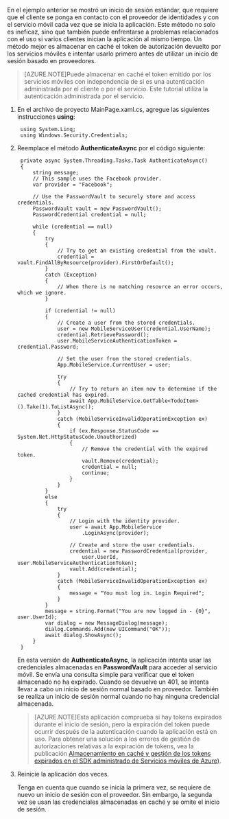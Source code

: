 
En el ejemplo anterior se mostró un inicio de sesión estándar, que requiere que el cliente se ponga en contacto con el proveedor de identidades y con el servicio móvil cada vez que se inicia la aplicación. Este método no solo es ineficaz, sino que también puede enfrentarse a problemas relacionados con el uso si varios clientes inician la aplicación al mismo tiempo. Un método mejor es almacenar en caché el token de autorización devuelto por los servicios móviles e intentar usarlo primero antes de utilizar un inicio de sesión basado en proveedores.

>[AZURE.NOTE]Puede almacenar en caché el token emitido por los servicios móviles con independencia de si es una autenticación administrada por el cliente o por el servicio. Este tutorial utiliza la autenticación administrada por el servicio.

1. En el archivo de proyecto MainPage.xaml.cs, agregue las siguientes instrucciones **using**:

		using System.Linq;		
		using Windows.Security.Credentials;

2. Reemplace el método **AuthenticateAsync** por el código siguiente:

        private async System.Threading.Tasks.Task AuthenticateAsync()
        {
            string message;
            // This sample uses the Facebook provider.
            var provider = "Facebook";
              
            // Use the PasswordVault to securely store and access credentials.
            PasswordVault vault = new PasswordVault();
            PasswordCredential credential = null;

            while (credential == null)
            {
                try
                {
                    // Try to get an existing credential from the vault.
                    credential = vault.FindAllByResource(provider).FirstOrDefault();
                }
                catch (Exception)
                {
                    // When there is no matching resource an error occurs, which we ignore.
                }

                if (credential != null)
                {
                    // Create a user from the stored credentials.
                    user = new MobileServiceUser(credential.UserName);
                    credential.RetrievePassword();
                    user.MobileServiceAuthenticationToken = credential.Password;
                    
                    // Set the user from the stored credentials.
                    App.MobileService.CurrentUser = user;

                    try
                    {
                        // Try to return an item now to determine if the cached credential has expired.
                        await App.MobileService.GetTable<TodoItem>().Take(1).ToListAsync();
                    }
                    catch (MobileServiceInvalidOperationException ex)
                    {                        
                        if (ex.Response.StatusCode == System.Net.HttpStatusCode.Unauthorized)
                        {
                            // Remove the credential with the expired token.
                            vault.Remove(credential);
                            credential = null;
                            continue;
                        }
                    }
                }
                else
                {
                    try
                    {
                        // Login with the identity provider.
                        user = await App.MobileService
                            .LoginAsync(provider);                        

                        // Create and store the user credentials.
                        credential = new PasswordCredential(provider,
                            user.UserId, user.MobileServiceAuthenticationToken);
                        vault.Add(credential);
                    }
                    catch (MobileServiceInvalidOperationException ex)
                    {
                        message = "You must log in. Login Required";
                    }
                }
                message = string.Format("You are now logged in - {0}", user.UserId);
                var dialog = new MessageDialog(message);
                dialog.Commands.Add(new UICommand("OK"));
                await dialog.ShowAsync();
            }
        }

	En esta versión de **AuthenticateAsync**, la aplicación intenta usar las credenciales almacenadas en **PasswordVault** para acceder al servicio móvil. Se envía una consulta simple para verificar que el token almacenado no ha expirado. Cuando se devuelve un 401, se intenta llevar a cabo un inicio de sesión normal basado en proveedor. También se realiza un inicio de sesión normal cuando no hay ninguna credencial almacenada.

	>[AZURE.NOTE]Esta aplicación comprueba si hay tokens expirados durante el inicio de sesión, pero la expiración del token puede ocurrir después de la autenticación cuando la aplicación está en uso. Para obtener una solución a los errores de gestión de autorizaciones relativas a la expiración de tokens, vea la publicación [Almacenamiento en caché y gestión de los tokens expirados en el SDK administrado de Servicios móviles de Azure)](http://blogs.msdn.com/b/carlosfigueira/archive/2014/03/13/caching-and-handling-expired-tokens-in-azure-mobile-services-managed-sdk.aspx).

3. Reinicie la aplicación dos veces.

	Tenga en cuenta que cuando se inicia la primera vez, se requiere de nuevo un inicio de sesión con el proveedor. Sin embargo, la segunda vez se usan las credenciales almacenadas en caché y se omite el inicio de sesión.

<!---HONumber=Oct15_HO3-->